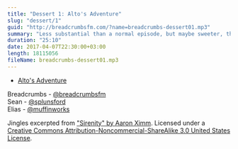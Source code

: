 ```yaml
---
title: "Dessert 1: Alto's Adventure"
slug: "dessert/1"
guid: "http://breadcrumbsfm.com/?name=breadcrumbs-dessert01.mp3"
summary: "Less substantial than a normal episode, but maybe sweeter, this is the first &quot;Dessert&quot; episode of Breadcrumbs, in which Elias and Sean somehow turn Alto's Adventure into a competitive game."
duration: "25:10"
date: 2017-04-07T22:30:00+03:00
length: 18115056
fileName: breadcrumbs-dessert01.mp3
---
```


- [ Alto's Adventure](https://itunes.apple.com/us/app/altos-adventure/id950812012?mt=8&uo=4)

Breadcrumbs - [@breadcrumbsfm](https://twitter.com/breadcrumbsfm)  
Sean - [@splunsford](https://twitter.com/splunsford)  
Elias - [@muffinworks](https://twitter.com/muffinworks)

Jingles excerpted from [ "Sirenity" by Aaron Ximm](http://freemusicarchive.org/music/aaron_ximm/handpans_and_the_hang/). Licensed under a [Creative Commons Attribution-Noncommercial-ShareAlike 3.0 United States License](http://creativecommons.org/licenses/by-nc-sa/3.0/us/).
